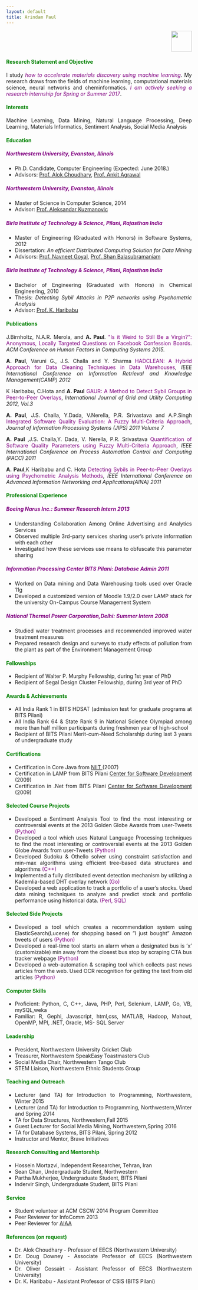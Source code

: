```yaml
---
layout: default
title: Arindam Paul
---
```

<div class="home" align="justify">
<p style="text-align:right"><a href="/assets/pdf/ArindamPaul-CV.pdf"><img src="{{ '/assets/img/pdf.png' | prepend: site.baseurl }}" alt="" height="56" width="56"></a></p>
<p><h4><font color="green">Research Statement and Objective</font></h4></p>
I study <font color="purple"><i>how to accelerate materials discovery using machine learning</i></font>. My research draws from the fields of machine learning, computational materials science, neural networks and cheminformatics. <font color="purple"><i>I am actively seeking a research internship for Spring or Summer 2017</i></font>.
<p><h4><font color="green">Interests</font></h4></p>
<p> Machine Learning, Data Mining, Natural Language Processing, Deep Learning, Materials Informatics, Sentiment Analysis, Social Media Analysis</p>

<p><h4><font color="green">Education</font></h4></p>

<p><h5><font color="purple">Northwestern University, Evanston, Illinois</font></h5>
<ul><li>Ph.D. Candidate, Computer Engineering (Expected: June 2018.)</li>
<li>Advisors: <a href="http://users.eecs.northwestern.edu/~choudhar/">Prof. Alok Choudhary</a>, <a href="http://users.eecs.northwestern.edu/~ankitag/">Prof. Ankit Agrawal</a></li></ul></p>

<p><h5><font color="purple">Northwestern University, Evanston, Illinois</font></h5>
<ul><li>Master of Science in Computer Science, 2014</li>
<li>Advisor: <a href="http://www.cs.northwestern.edu/~akuzma/">Prof. Aleksandar Kuzmanovic</a></li></ul></p>

<p><h5><font color="purple">Birla Institute of Technology & Science, Pilani, Rajasthan India</font></h5>
<ul><li>Master of Engineering (Graduated with Honors) in Software Systems, 2012</li>
<li>Dissertation: <i>An efficient Distributed Computing Solution for Data Mining</i></li>
<li>Advisors: <a href="http://universe.bits-pilani.ac.in/pilani/goel/profile">Prof. Navneet Goyal</a>, <a href="http://www.bits-pilani.ac.in/pilani/sundarb/profile">Prof. Shan Balasubramaniam</a></li>
</ul></p>

<p><h5><font color="purple">Birla Institute of Technology & Science, Pilani, Rajasthan India</font></h5>
<ul><li>Bachelor of Engineering (Graduated with Honors) in Chemical Engineering, 2010</li>
<li>Thesis: <i>Detecting Sybil Attacks in P2P networks using Psychometric Analysis</i></li>
<li>Advisor: <a href="http://www.bits-pilani.ac.in/pilani/khari/profile">Prof. K. Haribabu</a></li></ul>

<p><h4><font color="green">Publications</font></h4></p>
<p>J.Birnholtz, N.A.R. Merola, and <b>A. Paul</b>. <a href="/assets/pdf/FCB.pdf" style="text-decoration: none;" onmouseover="this.style.textDecoration = 'underline'" onmouseout="this.style.textDecoration = 'none'" ><font color="purple">"Is it Weird to Still Be a Virgin?": Anonymous, Locally Targeted Questions on Facebook Confession Boards</font></a>. <i>ACM Conference on Human Factors in Computing Systems 2015.</i></p>

<p><b>A. Paul</b>, Varuni G., J.S. Challa and Y. Sharma <a href="/assets/pdf/HADCLEAN.pdf" style="text-decoration: none;" onmouseover="this.style.textDecoration = 'underline'" onmouseout="this.style.textDecoration = 'none'" ><font color="purple">HADCLEAN: A Hybrid Approach for Data Cleaning Techniques in Data Warehouses</font></a>,<i> IEEE International Conference on Information Retrieval and Knowledge Management(CAMP) 2012</i></p>

<p> K Haribabu, C.Hota and <b>A. Paul</b> <a href="/assets/pdf/GAUR.pdf" style="text-decoration:none" onmouseover="this.style.textDecoration = 'underline'" onmouseout="this.style.textDecoration = 'none'"><font color="purple">GAUR: A Method to Detect Sybil Groups in Peer-to-Peer Overlays</font></a>, <i>International Journal of Grid and Utility Computing 2012, Vol.3 </i></p>

<p><b>A. Paul</b>, J.S. Challa, Y.Dada, V.Nerella, P.R. Srivastava and A.P.Singh <a href="/assets/pdf/ISQE.pdf" style="text-decoration:none" onmouseover="this.style.textDecoration = 'underline'" onmouseout="this.style.textDecoration = 'none'"><font color="purple">Integrated Software Quality Evaluation: A Fuzzy Multi-Criteria Approach</font></a>, <i> Journal of Information Processing Systems (JIPS) 2011 Volume 7 </i></p>

<p><b>A. Paul</b> ,J.S. Challa,Y. Dada, V. Nerella, P.R. Srivastava <a href="/assets/pdf/QSQ.pdf" style="text-decoration:none" onmouseover="this.style.textDecoration = 'underline'" onmouseout="this.style.textDecoration = 'none'" ><font color="purple">Quantification of Software Quality Parameters using Fuzzy Multi-Criteria Approach</font></a>, <i>  IEEE International Conference on Process Automation Control and Computing (PACC) 2011</i></p>

<p><b>A. Paul</b>,K Haribabu and C. Hota <a href="/assets/pdf/Psychometric.pdf" style="text-decoration:none" onmouseover="this.style.textDecoration = 'underline'" onmouseout="this.style.textDecoration = 'none'" ><font color="purple"> Detecting Sybils in Peer-to-Peer Overlays using Psychometric Analysis Methods</font></a>, <i>IEEE International Conference on Advanced Information Networking and Applications(AINA) 2011</i></p>

<p><h4><font color="green">Professional Experience</font></h4></p>
<p><h5><font color="purple"> Boeing Narus Inc.: Summer Research Intern 2013</font></h5>
<ul><li>Understanding Collaboration Among Online Advertising and Analytics Services</li>
<li>Observed multiple 3rd-party services sharing user’s private information with each other</li> <li>Investigated how these services use means to obfuscate this parameter sharing</li></ul>

<p><h5><font color="purple">Information Processing Center BITS Pilani: Database Admin 2011</font></h5>
<ul><li>Worked on Data mining and Data Warehousing tools used over Oracle 11g</li>
<li>Developed a customized version of Moodle 1.9/2.0 over LAMP stack for the university On-Campus Course Management System</li></ul>

<p><h5><font color="purple">National Thermal Power Corporation,Delhi: Summer Intern 2008</font></h5>
<ul><li>Studied water treatment processes and recommended improved water treatment measures</li>
<li>Prepared research design and surveys to study effects of pollution from the plant as part of the Environment Management Group</li></ul>


<p><h4><font color="green">Fellowships</font></h4></p>
<ul><li>Recipient of Walter P. Murphy Fellowship, during 1st year of PhD </li>
<li>Recipient of Segal Design Cluster Fellowship, during 3rd year of PhD </li></ul>

<p><h4><font color="green">Awards & Achievements</font></h4></p>
<ul><li>All India Rank 1 in BITS HDSAT (admission test for graduate programs at BITS Pilani)</li>
<li>All India Rank 64 & State Rank 9 in National Science Olympiad among more than half million participants during freshmen year of high-school</li>
<li>Recipient of BITS Pilani Merit-cum-Need Scholarship during last 3 years of undergraduate study</li></ul>

<p><h4><font color="green">Certifications</font></h4></p>
<ul><li>Certification in Core Java from <a href="http://www.niitcloudcampus.com/courses/programming-in-java-se.aspx?categoryid=CT058&ProgramCode=PIJ2R">NIIT </a> (2007)</li>
<li>Certification in LAMP from BITS Pilani <a href="http://discovery.bits-pilani.ac.in/CSDCourse/">Center for Software Development</a> (2009)</li>
<li>Certification in .Net from BITS Pilani <a href="http://discovery.bits-pilani.ac.in/CSDCourse/">Center for Software Development</a> (2009)</li></ul>

<p><h4><font color="green">Selected Course Projects</font></h4></p>
<ul><li>Developed a Sentiment Analysis Tool to find the most interesting or controversial events at the 2013 Golden Globe Awards from user-Tweets<font color="purple"> (Python)</font></li>
<li>Developed a tool which uses Natural Language Processing techniques to find the most interesting or controversial events at the 2013 Golden Globe Awards from user-Tweets <font color="purple"> (Python)</font></li>
<li>Developed Sudoku & Othello solver using constraint satisfaction and min-max algorithms using efficient tree-based data structures and algorithms <font color="purple"> (C++)</font></li>
<li>Implemented a fully distributed event detection mechanism by utilizing a Kademlia-based DHT overlay
network<font color="purple"> (Go) </font></li>
<li>Developed a web application to track a portfolio of a user’s stocks. Used data mining techniques to analyze and predict stock and portfolio performance using historical data.<font color="purple"> (Perl, SQL) </font></li>
</ul>

<p><h4><font color="green">Selected Side Projects</font></h4></p>
<ul><li>Developed a tool which creates a recommendation system using ElasticSearch(Lucene) for shopping based on ”I just bought” Amazon tweets of users <font color="purple"> (Python)</font> </li>
<li> Developed a real-time tool starts an alarm when a designated bus is ’x’ (customizable) min away from the closest bus stop by scraping CTA bus tracker webpage <font color="purple"> (Python)</font> </li>
<li> Developed a web-automation & scraping tool which collects past news articles from the web. Used OCR recognition for getting the text from old articles <font color="purple"> (Python)</font> </li>
</ul>

<p><h4><font color="green">Computer Skills</font></h4></p>
<ul><li>Proficient: Python, C, C++, Java, PHP, Perl, Selenium, LAMP, Go, VB, mySQL,weka</li>
<li>Familiar: R, Gephi, Javascript, html,css, MATLAB, Hadoop, Mahout, OpenMP, MPI, .NET, Oracle, MS- SQL Server</li></ul>

<p><h4><font color="green">Leadership</font></h4></p>
<ul><li>President, Northwestern University Cricket Club</li>
<li>Treasurer, Northwestern SpeakEasy Toastmasters Club</li>
<li>Social Media Chair, Northwestern Tango Club</li>
<li>STEM Liaison, Northwestern Ethnic Students Group</li>
</ul>

<p><h4><font color="green">Teaching and Outreach</font></h4></p>
<ul><li>Lecturer (and TA) for Introduction to Programming, Northwestern, Winter 2015</li>
<li>Lecturer (and TA) for Introduction to Programming, Northwestern,Winter and Spring 2014</li>
<li>TA for Data Structures, Northwestern,Fall 2015 </li>
<li>Guest Lecturer for Social Media Mining, Northwestern,Spring 2016</li>
<li>TA for Database Systems, BITS Pilani, Spring 2012 </li>
<li>Instructor and Mentor, Brave Initiatives</li>
</ul>

<p><h4><font color="green">Research Consulting and Mentorship</font></h4></p>
<ul><li>Hossein Mortazvi, Independent Researcher, Tehran, Iran</li>
<li>Sean Chan, Undergraduate Student, Northwestern</li>
<li>Partha Mukherjee, Undergraduate Student, BITS Pilani</li>
<li>Indervir Singh, Undergraduate Student, BITS Pilani</li>
</ul>

<p><h4><font color="green">Service</font></h4></p>
<ul><li>Student volunteer at ACM CSCW 2014 Program Committee </li>
<li>Peer Reviewer for InfoComm 2013</li>
<li>Peer Reviewer for <a href="https://www.aiaa.org/journals/">AIAA</a></li>
</ul>

<p><h4><font color="green">References (on request)</font></h4></p>
<ul><li>Dr. Alok Choudhary - Professor of EECS (Northwestern University)</li>
<li>Dr. Doug Downey - Associate Professor of EECS (Northwestern University)</li>
<li>Dr. Oliver Cossairt - Assistant Professor of EECS (Northwestern University)</li>
<li>Dr. K. Haribabu - Assistant Professor of CSIS (BITS Pilani)</li>
</ul>
